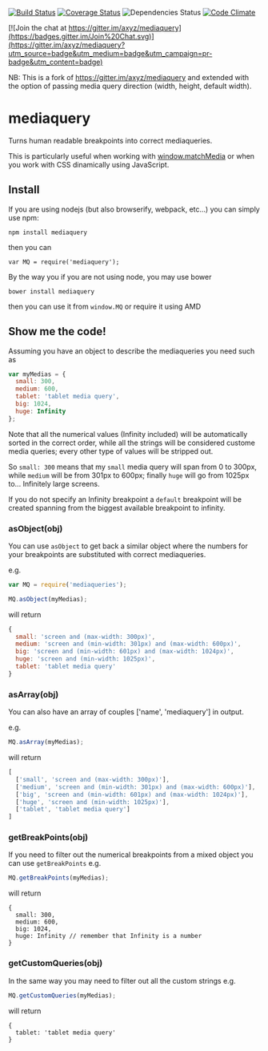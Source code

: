 [![Build Status](https://travis-ci.org/axyz/mediaquery.svg?branch=master)](https://travis-ci.org/axyz/mediaquery)
[![Coverage Status](https://coveralls.io/repos/axyz/mediaquery/badge.svg?branch=master)](https://coveralls.io/r/axyz/mediaquery?branch=master)
![Dependencies Status](https://david-dm.org/axyz/mediaquery.svg)
[![Code Climate](https://codeclimate.com/github/axyz/mediaquery/badges/gpa.svg)](https://codeclimate.com/github/axyz/mediaquery)

[![Join the chat at https://gitter.im/axyz/mediaquery](https://badges.gitter.im/Join%20Chat.svg)](https://gitter.im/axyz/mediaquery?utm_source=badge&utm_medium=badge&utm_campaign=pr-badge&utm_content=badge)

NB: This is a fork of https://gitter.im/axyz/mediaquery and extended with the option of passing media query direction (width, height, default width).

# mediaquery

Turns human readable breakpoints into correct mediaqueries.

This is particularly useful when working with
[window.matchMedia](https://developer.mozilla.org/en-US/docs/Web/API/Window/matchMedia)
or when you work with CSS dinamically using JavaScript.

## Install
If you are using nodejs (but also browserify, webpack, etc...) you can simply
use npm:

    npm install mediaquery

then you can

    var MQ = require('mediaquery');

By the way you if you are not using node, you may use bower

    bower install mediaquery

then you can use it from `window.MQ` or require it using AMD

## Show me the code!
Assuming you have an object to describe the mediaqueries you need such as
```javascript
var myMedias = {
  small: 300,
  medium: 600,
  tablet: 'tablet media query',
  big: 1024,
  huge: Infinity
};
```

Note that all the numerical values (Infinity included) will be automatically
sorted in the correct order, while all the strings will be considered custome
media queries; every other type of values will be stripped out.

So `small: 300` means that my `small` media query will span from 0 to 300px,
while `medium` will be from 301px to 600px; finally `huge` will go from 1025px
to... Infinitely large screens.

If you do not specify an Infinity breakpoint a `default` breakpoint will be
created spanning from the biggest available breakpoint to infinity.

### asObject(obj)
You can use `asObject` to get back a similar object where the numbers for your
breakpoints are substituted with correct mediaqueries.

e.g.
```javascript
var MQ = require('mediaqueries');

MQ.asObject(myMedias);
```

will return
```javascript
{
  small: 'screen and (max-width: 300px)',
  medium: 'screen and (min-width: 301px) and (max-width: 600px)',
  big: 'screen and (min-width: 601px) and (max-width: 1024px)',
  huge: 'screen and (min-width: 1025px)',
  tablet: 'tablet media query'
}
```

### asArray(obj)
You can also have an array of couples ['name', 'mediaquery'] in output.

e.g.
```javascript
MQ.asArray(myMedias);
```

will return
```javascript
[
  ['small', 'screen and (max-width: 300px)'],
  ['medium', 'screen and (min-width: 301px) and (max-width: 600px)'],
  ['big', 'screen and (min-width: 601px) and (max-width: 1024px)'],
  ['huge', 'screen and (min-width: 1025px)'],
  ['tablet', 'tablet media query']
]
```

### getBreakPoints(obj)
If you need to filter out the numerical breakpoints from a mixed object you can
use `getBreakPoints` e.g.

```javascript
MQ.getBreakPoints(myMedias);
```

will return
```
{
  small: 300,
  medium: 600,
  big: 1024,
  huge: Infinity // remember that Infinity is a number
}
```

### getCustomQueries(obj)
In the same way you may need to filter out all the custom strings e.g.

```javascript
MQ.getCustomQueries(myMedias);
```

will return
```
{
  tablet: 'tablet media query'
}
```

